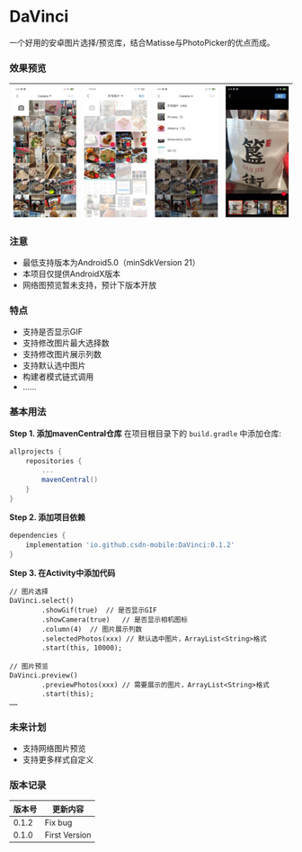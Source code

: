 # DaVinci

一个好用的安卓图片选择/预览库，结合Matisse与PhotoPicker的优点而成。

### 效果预览

|![](images/01.jpg)|![](images/02.jpg)|![](images/03.jpg)|![](images/04.jpg)|
|---|---|---|---|

### 注意
* 最低支持版本为Android5.0（minSdkVersion 21）
* 本项目仅提供AndroidX版本
* 网络图预览暂未支持，预计下版本开放

### 特点
* 支持是否显示GIF
* 支持修改图片最大选择数
* 支持修改图片展示列数
* 支持默认选中图片
* 构建者模式链式调用
* ......

### 基本用法
**Step 1. 添加mavenCentral仓库**
在项目根目录下的 `build.gradle` 中添加仓库:
``` gradle
allprojects {
    repositories {
        ...
        mavenCentral()
    }
}
```
**Step 2. 添加项目依赖**
``` gradle
dependencies {
    implementation 'io.github.csdn-mobile:DaVinci:0.1.2'
}
```
**Step 3. 在Activity中添加代码**
```
// 图片选择
DaVinci.select()
        .showGif(true)  // 是否显示GIF
        .showCamera(true)   // 是否显示相机图标
        .column(4)  // 图片展示列数
        .selectedPhotos(xxx) // 默认选中图片，ArrayList<String>格式
        .start(this, 10000);

// 图片预览
DaVinci.preview()
        .previewPhotos(xxx) // 需要展示的图片，ArrayList<String>格式
        .start(this);
……
```

### 未来计划
* 支持网络图片预览
* 支持更多样式自定义

### 版本记录
|版本号|更新内容|
|---|---|
|0.1.2|Fix bug|
|0.1.0|First Version|

